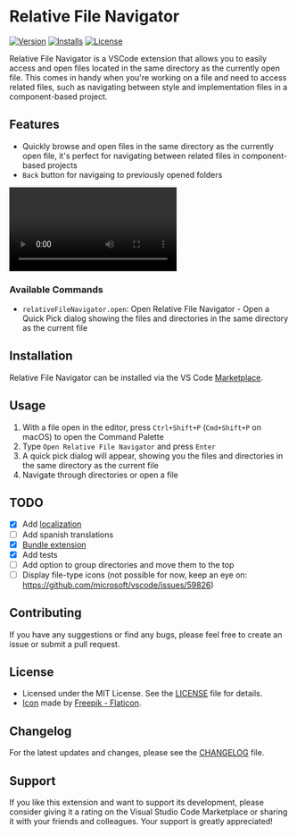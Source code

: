 # Relative File Navigator

[![Version](https://img.shields.io/visual-studio-marketplace/v/eduarbo.relative-file-navigator)](https://marketplace.visualstudio.com/items?itemName=eduarbo.relative-file-navigator)
[![Installs](https://img.shields.io/visual-studio-marketplace/i/eduarbo.relative-file-navigator)](https://marketplace.visualstudio.com/items?itemName=eduarbo.relative-file-navigator)
[![License](https://img.shields.io/github/license/eduarbo/vscode-relative-file-navigator)](https://github.com/eduarbo/vscode-relative-file-navigator/blob/main/LICENSE)

Relative File Navigator is a VSCode extension that allows you to easily access and open files located in the same directory as the currently open file. This comes in handy when you're working on a file and need to access related files, such as navigating between style and implementation files in a component-based project.

## Features

- Quickly browse and open files in the same directory as the currently open file, it's perfect for navigating between related files in component-based projects
- `Back` button for navigaing to previously opened folders

<video src="https://user-images.githubusercontent.com/335073/236550674-32b2edb1-5eef-4ff7-9615-7a15d6fbb643.mp4" controls title="Relative File Navigator extension Demo"></video>

### Available Commands

* `relativeFileNavigator.open`: Open Relative File Navigator - Open a Quick Pick dialog showing the files and directories in the same directory as the current file

## Installation

Relative File Navigator can be installed via the VS Code [Marketplace](https://marketplace.visualstudio.com/items?itemName=eduarbo.relative-file-navigator).

## Usage

1. With a file open in the editor, press `Ctrl+Shift+P` (`Cmd+Shift+P` on macOS) to open the Command Palette
2. Type `Open Relative File Navigator` and press `Enter`
3. A quick pick dialog will appear, showing you the files and directories in the same directory as the current file
4. Navigate through directories or open a file

## TODO
- [X] Add [localization](https://github.com/microsoft/vscode-l10n)
- [ ] Add spanish translations
- [X] [Bundle extension](https://aka.ms/vscode-bundle-extension)
- [X] Add tests
- [ ] Add option to group directories and move them to the top
- [ ] Display file-type icons (not possible for now, keep an eye on: https://github.com/microsoft/vscode/issues/59826)

## Contributing

If you have any suggestions or find any bugs, please feel free to create an issue or submit a pull request.

## License

- Licensed under the MIT License. See the [LICENSE](https://raw.githubusercontent.com/eduarbo/vscode-relative-file-navigator/main/LICENSE) file for details.
- [Icon](assets/icon.png) made by <a href="https://www.flaticon.com/free-icons/html" title="html icons">Freepik - Flaticon</a>.

## Changelog

For the latest updates and changes, please see the [CHANGELOG](CHANGELOG.md) file.

## Support

If you like this extension and want to support its development, please consider giving it a rating on the Visual Studio Code Marketplace or sharing it with your friends and colleagues. Your support is greatly appreciated!
